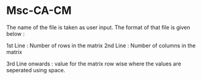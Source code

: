 # Msc-CA-CM

The name of the file is taken as user input.
The format of that file is given below :

1st Line  :  Number of rows in the matrix
2nd Line :  Number of columns in the matrix

3rd Line onwards :
value for the matrix row wise where the values are seperated using space.

